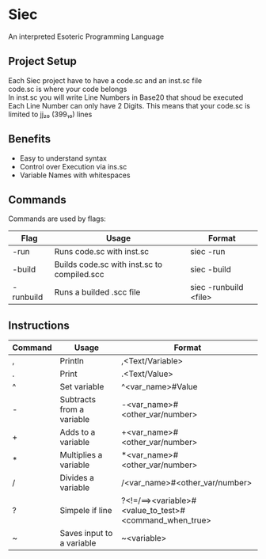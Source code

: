 Siec
===

An interpreted Esoteric Programming Language

Project Setup
-
Each Siec project have to have a code.sc and an inst.sc file <br>
code.sc is where your code belongs<br>
In inst.sc you will write Line Numbers in Base20 that shoud be executed
Each Line Number can only have 2 Digits. This means that your code.sc is limited to jj₂₀ (399₁₀) lines

Benefits
-

* Easy to understand syntax
* Control over Execution via ins.sc
* Variable Names with whitespaces

Commands
-
Commands are used by flags:

| Flag      | Usage                                       | Format                 |
|-----------|---------------------------------------------|------------------------|
| -run      | Runs code.sc with inst.sc                   | siec -run              |
| -build    | Builds code.sc with inst.sc to compiled.scc | siec -build            |
| -runbuild | Runs a builded .scc file                    | siec -runbuild \<file> |


Instructions
-

| Command | Usage                     | Format                                                   |
|---------|---------------------------|----------------------------------------------------------|
| ,       | Println                   | ,\<Text/Variable>                                        |
| .       | Print                     | .\<Text/Value>                                           |
| ^       | Set variable              | ^<var_name>#Value                                        |
| -       | Subtracts from a variable | -<var_name>#<other_var/number>                           |
| +       | Adds to a variable        | +<var_name>#<other_var/number>                           |
| *       | Multiplies a variable     | *<var_name>#<other_var/number>                           |
| /       | Divides a variable        | /<var_name>#<other_var/number>                           |
| ?       | Simpele if line           | ?<!=/==>\<variable>#\<value_to_test>#<command_when_true> |
| ~       | Saves input to a variable | ~\<variable>                                             |